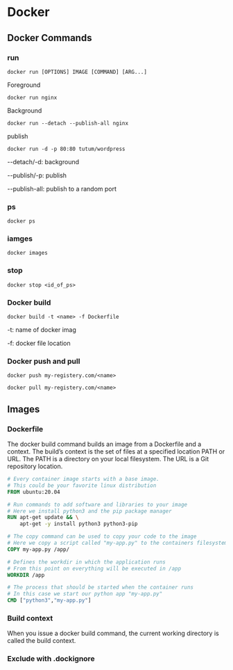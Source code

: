 # Docker

## Docker Commands

### run

`docker run [OPTIONS] IMAGE [COMMAND] [ARG...]`

Foreground

`docker run nginx`

Background

`docker run --detach --publish-all nginx`

publish

`docker run -d -p 80:80 tutum/wordpress`

--detach/-d: background

--publish/-p: publish

--publish-all: publish to a random port

### ps

`docker ps`

### iamges

`docker images`

### stop

`docker stop <id_of_ps>`

### Docker build

`docker build -t <name> -f Dockerfile`

-t: name of docker imag

-f: docker file location

### Docker push and pull

`docker push my-registery.com/<name>`

`docker pull my-registery.com/<name>`

## Images

### Dockerfile

The docker build command builds an image from a Dockerfile and a context. The build’s context is the set of files at a specified location PATH or URL. The PATH is a directory on your local filesystem. The URL is a Git repository location.

```Dockerfile
# Every container image starts with a base image.
# This could be your favorite linux distribution
FROM ubuntu:20.04 

# Run commands to add software and libraries to your image
# Here we install python3 and the pip package manager
RUN apt-get update && \
    apt-get -y install python3 python3-pip 

# The copy command can be used to copy your code to the image
# Here we copy a script called "my-app.py" to the containers filesystem
COPY my-app.py /app/ 

# Defines the workdir in which the application runs
# From this point on everything will be executed in /app
WORKDIR /app

# The process that should be started when the container runs
# In this case we start our python app "my-app.py"
CMD ["python3","my-app.py"]
```

### Build context

When you issue a docker build command, the current working directory is called the build context.

### Exclude with .dockignore
